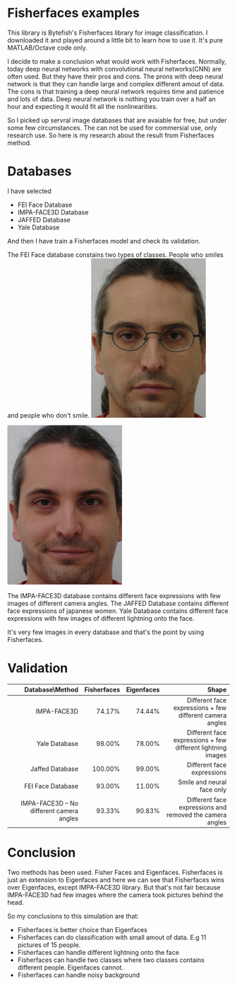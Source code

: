 # Fisherfaces examples

This library is Bytefish's Fisherfaces library for image classification. I downloaded it and played around a little bit to learn how to use it. It's pure MATLAB/Octave code only. 

I decide to make a conclusion what would work with Fisherfaces. Normally, today deep neural networks with convolutional neural networks(CNN) are often used. But they have their pros and cons. The prons with deep neural network is that they can handle large and complex different amout of data. The cons is that training a deep neural network requires time and patience and lots of data. Deep neural network is nothing you train over a half an hour and expecting it would fit all the nonlinearities.

So I picked up servral image databases that are avaiable for free, but under some few circumstances. The can not be used for commersial use, only research use. So here is my research about the result from Fisherfaces method.

# Databases
I have selected

- FEI Face Database
- IMPA-FACE3D Database
- JAFFED Database
- Yale Database

And then I have train a Fisherfaces model and check its validation.

The FEI Face database constains two types of classes. People who smiles and people who don't smile.
![a](https://raw.githubusercontent.com/DanielMartensson/FisherFaces-Examples/master/pictures/FEI%20Face%20Database%20sample/5a.jpg)

![a](https://raw.githubusercontent.com/DanielMartensson/FisherFaces-Examples/master/pictures/FEI%20Face%20Database%20sample/5b.jpg)

The IMPA-FACE3D database contains different face expressions with few images of different camera angles.
The JAFFED Database contains different face expressions of japanese women.
Yale Database contains different face expressions with few images of different lightning onto the face.

It's very few images in every database and that's the point by using Fisherfaces.

# Validation


| Database\Method                         | Fisherfaces            | Eigenfaces  | Shape                                                      |
| ---------------------------------------:|-----------------------:| ------------:| ----------------------------------------------------------:|
| IMPA-FACE3D                             | 74.17%                 | 74.44%       | Different face expressions + few different camera angles   |
| Yale Database                           | 98.00%                 | 78.00%       | Different face expressions + few different lightning images| 
| Jaffed Database                         | 100.00%                | 99.00%       | Different face expressions                                 |
| FEI Face Database                       | 93.00%                 | 11.00%       | Smile and neural face only                                 |
| IMPA-FACE3D – No different camera angles| 93.33%                 | 90.83%       | Different face expressions and removed the camera angles   |

# Conclusion

Two methods has been used. Fisher Faces and Eigenfaces. Fisherfaces is just an extension to Eigenfaces and here we can see
that Fisherfaces wins over Eigenfaces, except IMPA-FACE3D library. But that's not fair because IMPA-FACE3D had few images where the camera took pictures behind the head.

So my conclusions to this simulation are that:

- Fisherfaces is better choice than Eigenfaces
- Fisherfaces can do classification with small amout of data. E.g 11 pictures of 15 people.
- Fisherfaces can handle different lightning onto the face
- Fisherfaces can handle two classes where two classes contains different people. Eigenfaces cannot.
- Fisherfaces can handle noisy background


